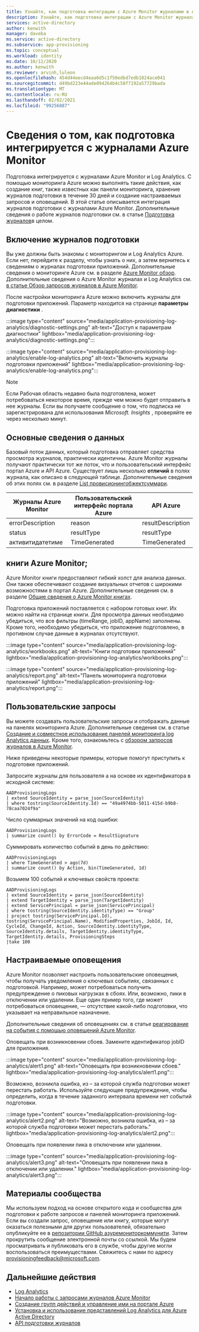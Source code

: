 ```yaml
---
title: Узнайте, как подготовка интеграции с Azure Monitor журналами в Azure Active Directory.
description: Узнайте, как подготовка интеграции с Azure Monitor журналами в Azure Active Directory.
services: active-directory
author: kenwith
manager: daveba
ms.service: active-directory
ms.subservice: app-provisioning
ms.topic: conceptual
ms.workload: identity
ms.date: 10/12/2020
ms.author: kenwith
ms.reviewer: arvinh,luleon
ms.openlocfilehash: 454d44eecd4eaa6d5c1f50edbd7edb1024ace041
ms.sourcegitcommit: d49bd223e44ade094264b4c58f7192a57729bada
ms.translationtype: MT
ms.contentlocale: ru-RU
ms.lasthandoff: 02/02/2021
ms.locfileid: "99256887"
---
```

# <a name="understand-how-provisioning-integrates-with-azure-monitor-logs"></a>Сведения о том, как подготовка интегрируется с журналами Azure Monitor

Подготовка интегрируется с журналами Azure Monitor и Log Analytics. С помощью мониторинга Azure можно выполнять такие действия, как создание книг, также известных как панели мониторинга, хранение журналов подготовки в течение 30 дней и создание настраиваемых запросов и оповещений. В этой статье описывается интеграция журналов подготовки с журналами Azure Monitor. Дополнительные сведения о работе журналов подготовки см. в статье [Подготовка журналов](../reports-monitoring/concept-provisioning-logs.md)в целом.

## <a name="enabling-provisioning-logs"></a>Включение журналов подготовки

Вы уже должны быть знакомы с мониторингом и Log Analytics Azure. Если нет, перейдите к разделу, чтобы узнать о них, а затем вернитесь к сведениям о журналах подготовки приложений. Дополнительные сведения о мониторинге Azure см. в разделе [Azure Monitor обзор](../../azure-monitor/overview.md). Дополнительные сведения о Azure Monitor журналах и Log Analytics см. [в статье Обзор запросов журналов в Azure Monitor](../../azure-monitor/log-query/log-query-overview.md).

После настройки мониторинга Azure можно включить журналы для подготовки приложений. Параметр находится на странице **параметры диагностики** .

:::image type="content" source="media/application-provisioning-log-analytics/diagnostic-settings.png" alt-text="Доступ к параметрам диагностики" lightbox="media/application-provisioning-log-analytics/diagnostic-settings.png":::

:::image type="content" source="media/application-provisioning-log-analytics/enable-log-analytics.png" alt-text="Включить журналы подготовки приложений" lightbox="media/application-provisioning-log-analytics/enable-log-analytics.png":::

> [!NOTE]
> Если Рабочая область недавно была подготовлена, может потребоваться некоторое время, прежде чем можно будет отправить в нее журналы. Если вы получаете сообщение о том, что подписка не зарегистрирована для использования *Microsoft. Insights* , проверяйте ее через несколько минут.
 
## <a name="understanding-the-data"></a>Основные сведения о данных
Базовый поток данных, который подготовка отправляет средства просмотра журналов, практически идентичны. Azure Monitor журналы получают практически тот же поток, что и пользовательский интерфейс портал Azure и API Azure. Существует лишь несколько **отличий** в полях журнала, как описано в следующей таблице. Дополнительные сведения об этих полях см. в разделе [List провисионингобжектсуммари](/graph/api/provisioningobjectsummary-list?preserve-view=true&tabs=http&view=graph-rest-beta).

|Журналы Azure Monitor   |Пользовательский интерфейс портала Azure   |API Azure |
|----------|-----------|------------|
|errorDescription |reason |resultDescription |
|status |resultType |resultType |
|активитидатетиме |TimeGenerated |TimeGenerated |


## <a name="azure-monitor-workbooks"></a>книги Azure Monitor;

Azure Monitor книги предоставляют гибкий холст для анализа данных. Они также обеспечивают создание визуальных отчетов с широкими возможностями в портал Azure. Дополнительные сведения см. в разделе [Общие сведения о Azure Monitor книгах](../../azure-monitor/platform/workbooks-overview.md).

Подготовка приложений поставляется с набором готовых книг. Их можно найти на странице книги. Для просмотра данных необходимо убедиться, что все фильтры (timeRange, jobID, appName) заполнены. Кроме того, необходимо убедиться, что приложение подготовлено, в противном случае данные в журналах отсутствуют.

:::image type="content" source="media/application-provisioning-log-analytics/workbooks.png" alt-text="Книги подготовки приложений" lightbox="media/application-provisioning-log-analytics/workbooks.png":::

:::image type="content" source="media/application-provisioning-log-analytics/report.png" alt-text="Панель мониторинга подготовки приложений" lightbox="media/application-provisioning-log-analytics/report.png":::

## <a name="custom-queries"></a>Пользовательские запросы

Вы можете создавать пользовательские запросы и отображать данные на панелях мониторинга Azure. Дополнительные сведения см. в статье [Создание и совместное использование панелей мониторинга log Analytics данных](../../azure-monitor/log-query/get-started-queries.md). Кроме того, ознакомьтесь с [обзором запросов журналов в Azure Monitor](../../azure-monitor/log-query/log-query-overview.md).

Ниже приведены некоторые примеры, которые помогут приступить к подготовке приложений.

Запросите журналы для пользователя а на основе их идентификатора в исходной системе:
```kusto
AADProvisioningLogs
| extend SourceIdentity = parse_json(SourceIdentity)
| where tostring(SourceIdentity.Id) == "49a4974bb-5011-415d-b9b8-78caa7024f9a"
```

Число суммарных значений на код ошибки:
```kusto
AADProvisioningLogs
| summarize count() by ErrorCode = ResultSignature
```

Суммировать количество событий в день по действию:
```kusto
AADProvisioningLogs
| where TimeGenerated > ago(7d)
| summarize count() by Action, bin(TimeGenerated, 1d)
```

Возьмем 100 событий и ключевых свойств проекта:
```kusto
AADProvisioningLogs
| extend SourceIdentity = parse_json(SourceIdentity)
| extend TargetIdentity = parse_json(TargetIdentity)
| extend ServicePrincipal = parse_json(ServicePrincipal)
| where tostring(SourceIdentity.identityType) == "Group"
| project tostring(ServicePrincipal.Id), tostring(ServicePrincipal.Name), ModifiedProperties, JobId, Id, CycleId, ChangeId, Action, SourceIdentity.identityType, SourceIdentity.details, TargetIdentity.identityType, TargetIdentity.details, ProvisioningSteps
|take 100
```

## <a name="custom-alerts"></a>Настраиваемые оповещения

Azure Monitor позволяет настроить пользовательские оповещения, чтобы получать уведомления о ключевых событиях, связанных с подготовкой. Например, может потребоваться получить предупреждение о пиковых нагрузках в сбоях. Или, возможно, пики в отключении или удалении. Еще один пример того, где может потребоваться оповещение, — отсутствие какой-либо подготовки, что указывает на неправильное назначение.

Дополнительные сведения об оповещениях см. в статье [реагирование на события с помощью оповещений Azure Monitor](../../azure-monitor/learn/tutorial-response.md).

Оповещать при возникновении сбоев. Замените идентификатор jobID для приложения.

:::image type="content" source="media/application-provisioning-log-analytics/alert1.png" alt-text="Оповещать при возникновении сбоев." lightbox="media/application-provisioning-log-analytics/alert1.png":::

Возможно, возникла ошибка, из – за которой служба подготовки может перестать работать. Используйте следующее предупреждение, чтобы определить, когда в течение заданного интервала времени нет событий подготовки.

:::image type="content" source="media/application-provisioning-log-analytics/alert2.png" alt-text="Возможно, возникла ошибка, из – за которой служба подготовки может перестать работать." lightbox="media/application-provisioning-log-analytics/alert2.png":::

Оповещать при появлении пика в отключении или удалении.

:::image type="content" source="media/application-provisioning-log-analytics/alert3.png" alt-text="Оповещать при появлении пика в отключении или удалении." lightbox="media/application-provisioning-log-analytics/alert3.png":::


## <a name="community-contributions"></a>Материалы сообщества

Мы используем подход на основе открытого кода и сообщества для подготовки к работе запросов и панелей мониторинга приложений. Если вы создали запрос, оповещение или книгу, которые могут оказаться полезными для других пользователей, обязательно опубликуйте ее в [репозитории GitHub азуремониторкоммунити](https://github.com/microsoft/AzureMonitorCommunity). Затем прокрутить сообщение электронной почты со ссылкой. Мы будем просматривать и публиковать его в службе, чтобы другие могли воспользоваться преимуществами. Свяжитесь с нами по адресу provisioningfeedback@microsoft.com.

## <a name="next-steps"></a>Дальнейшие действия

- [Log Analytics](../reports-monitoring/howto-analyze-activity-logs-log-analytics.md)
- [Начало работы с запросами журналов Azure Monitor](../../azure-monitor/log-query/get-started-queries.md)
- [Создание групп действий и управление ими на портале Azure](../../azure-monitor/platform/action-groups.md)
- [Установка и использование представлений Log Analytics для Azure Active Directory](../reports-monitoring/howto-install-use-log-analytics-views.md)
- [API подготовки журналов](/graph/api/resources/provisioningobjectsummary?preserve-view=true&view=graph-rest-beta.md)